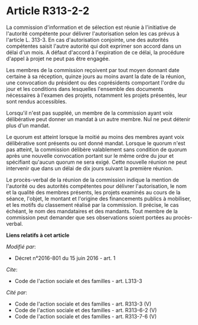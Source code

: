 # Article R313-2-2

La commission d'information et de sélection est réunie à l'initiative de l'autorité compétente pour délivrer l'autorisation
selon les cas prévus à l'article L. 313-3. En cas d'autorisation conjointe, une des autorités compétentes saisit l'autre
autorité qui doit exprimer son accord dans un délai d'un mois. A défaut d'accord à l'expiration de ce délai, la procédure
d'appel à projet ne peut pas être engagée. 

Les membres de la commission reçoivent par tout moyen donnant date certaine à sa réception, quinze jours au moins avant la
date de la réunion, une convocation du président ou des coprésidents comportant l'ordre du jour et les conditions dans
lesquelles l'ensemble des documents nécessaires à l'examen des projets, notamment les projets présentés, leur sont rendus
accessibles. 

Lorsqu'il n'est pas suppléé, un membre de la commission ayant voix délibérative peut donner un mandat à un autre membre. Nul
ne peut détenir plus d'un mandat. 

Le quorum est atteint lorsque la moitié au moins des membres ayant voix délibérative sont présents ou ont donné mandat.
Lorsque le quorum n'est pas atteint, la commission délibère valablement sans condition de quorum après une nouvelle
convocation portant sur le même ordre du jour et spécifiant qu'aucun quorum ne sera exigé. Cette nouvelle réunion ne peut
intervenir que dans un délai de dix jours suivant la première réunion. 

Le procès-verbal de la réunion de la commission indique la mention de l'autorité ou des autorités compétentes pour délivrer
l'autorisation, le nom et la qualité des membres présents, les projets examinés au cours de la séance, l'objet, le montant et
l'origine des financements publics à mobiliser, et les motifs du classement réalisé par la commission. Il précise, le cas
échéant, le nom des mandataires et des mandants. Tout membre de la commission peut demander que ses observations soient
portées au procès-verbal.

**Liens relatifs à cet article**

_Modifié par_:

  - Décret n°2016-801 du 15 juin 2016 - art. 1

_Cite_:

  - Code de l'action sociale et des familles - art. L313-3

_Cité par_:

  - Code de l'action sociale et des familles - art. R313-3 (V)
  - Code de l'action sociale et des familles - art. R313-6-2 (V)
  - Code de l'action sociale et des familles - art. R313-7-6 (V)
